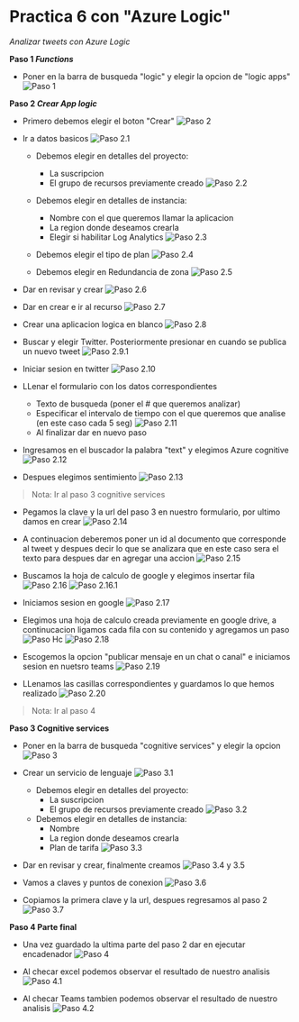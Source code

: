 # Practica 6 con "Azure Logic"

*Analizar tweets con Azure Logic*

**Paso 1 _Functions_**
- Poner en la barra de busqueda "logic" y elegir la opcion de "logic apps"
![Paso 1](/imagenes/img1.png)

**Paso 2 _Crear App logic_**
- Primero debemos elegir el boton "Crear" 
![Paso 2](/imagenes/img2.png)

- Ir a datos basicos
  ![Paso 2.1](/imagenes/img2_1.png)

  - Debemos elegir en detalles del proyecto:
      - La suscripcion
      - El grupo de recursos previamente creado
      ![Paso 2.2](/imagenes/img2_2.png)

  - Debemos elegir en detalles de instancia:
      - Nombre con el que queremos llamar la aplicacion
      - La region donde deseamos crearla
      - Elegir si habilitar Log Analytics
      ![Paso 2.3](/imagenes/img2_3.png)

  - Debemos elegir el tipo de plan
      ![Paso 2.4](/imagenes/img2_4.png)
  - Debemos elegir en Redundancia de zona
        ![Paso 2.5](/imagenes/img2_5.png)

- Dar en revisar y crear
  ![Paso 2.6](/imagenes/img2_6.png)

- Dar en crear e ir al recurso
  ![Paso 2.7](/imagenes/img2_7.png)

- Crear una aplicacion logica en blanco
    ![Paso 2.8](/imagenes/img2_8.png)

- Buscar y elegir Twitter. Posteriormente presionar en cuando se publica un nuevo tweet
    ![Paso 2.9.1](imagenes/img2_9.png)

- Iniciar sesion en twitter
    ![Paso 2.10](imagenes/img2_10.png)

- LLenar el formulario con los datos correspondientes 
  - Texto de busqueda (poner el # que queremos analizar)
  - Especificar el intervalo de tiempo con el que queremos que analise (en este caso cada 5 seg)
![Paso 2.11](/imagenes/img2_11.png)
  - Al finalizar dar en nuevo paso

- Ingresamos en el buscador la palabra "text" y elegimos Azure cognitive
![Paso 2.12](/imagenes/img2_12.png)

- Despues elegimos sentimiento
![Paso 2.13](/imagenes/img2_13.png)

>Nota: Ir al paso 3 cognitive services

- Pegamos la clave y la url del paso 3 en nuestro formulario, por ultimo damos en crear
![Paso 2.14](/imagenes/img2_14.png)

- A continuacion deberemos poner un id al documento que corresponde al tweet y despues decir lo que se analizara que en este caso sera el texto para despues dar en agregar una accion
![Paso 2.15](/imagenes/img2_15.png)

- Buscamos la hoja de calculo de google y elegimos insertar fila
![Paso 2.16](/imagenes/img2_16.png)
![Paso 2.16.1](/imagenes/img2_16_1.png)

- Iniciamos sesion en google
![Paso 2.17](/imagenes/img2_17.png)

- Elegimos una hoja de calculo creada previamente en google drive, a continucacion ligamos cada fila con su contenido y agregamos un paso
![Paso Hc](/imagenes/img_hc_.png)
![Paso 2.18](/imagenes/img2_18.png)

- Escogemos la opcion "publicar mensaje en un chat o  canal" e iniciamos sesion en nuetsro teams
![Paso 2.19](/imagenes/img2_19.png)

- LLenamos las casillas correspondientes y guardamos lo que hemos realizado
![Paso 2.20](/imagenes/img2_20.png)

>Nota: Ir al paso 4

      
**Paso 3 Cognitive services**
- Poner en la barra de busqueda "cognitive services" y elegir la opcion 
![Paso 3](imagenes/img3.png)

- Crear un servicio de lenguaje
  ![Paso 3.1](/imagenes/img3_1.png)

  - Debemos elegir en detalles del proyecto:
      - La suscripcion
      - El grupo de recursos previamente creado
      ![Paso 3.2](/imagenes/img2_2.png)
  - Debemos elegir en detalles de instancia:
      - Nombre 
      - La region donde deseamos crearla
      - Plan de tarifa
      ![Paso 3.3](/imagenes/img3_2.png)
    
- Dar en revisar y crear, finalmente creamos 
  ![Paso 3.4 y 3.5](/imagenes/img3_3.png)

- Vamos a claves y puntos de conexion
  ![Paso 3.6](/imagenes/img3_4.png)

- Copiamos la primera clave y la url, despues regresamos al paso 2
  ![Paso 3.7](/imagenes/img3_5.png)

**Paso 4 Parte final**
- Una vez guardado la ultima parte del paso 2 dar en ejecutar encadenador
![Paso 4](imagenes/img4.png)

- Al checar excel podemos observar el resultado de nuestro analisis
![Paso 4.1](imagenes/img4_1.png)

- Al checar Teams tambien podemos observar el resultado de nuestro analisis
![Paso 4.2](imagenes/img4_2.png)
